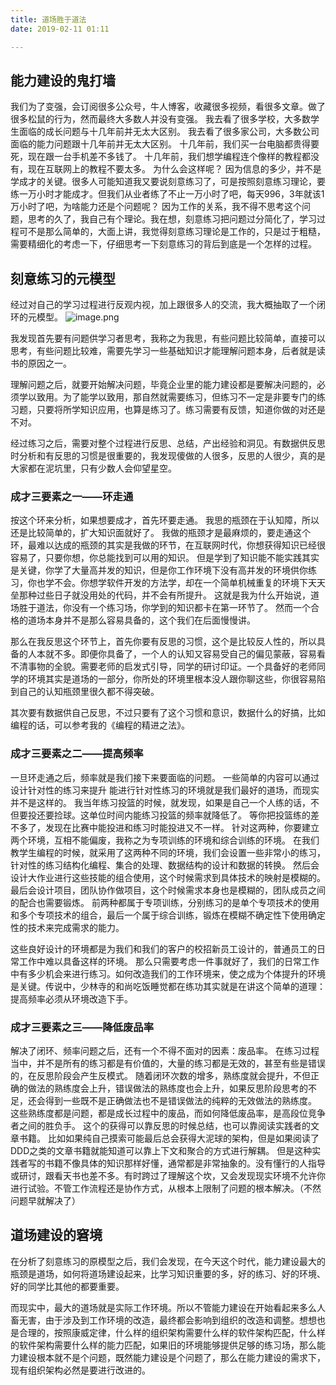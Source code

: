 ```yaml
---
title: 道场胜于道法
date: 2019-02-11 01:11

---
```


## 能力建设的鬼打墙

我们为了变强，会订阅很多公众号，牛人博客，收藏很多视频，看很多文章。做了很多松鼠的行为，然而最终大多数人并没有变强。
我去看了很多学校，大多数学生面临的成长问题与十几年前并无太大区别。
我去看了很多家公司，大多数公司面临的能力问题跟十几年前并无太大区别。
十几年前，我们买一台电脑都贵得要死，现在跟一台手机差不多钱了。
十几年前，我们想学编程连个像样的教程都没有，现在互联网上的教程不要太多。
为什么会这样呢？
因为信息的多少，并不是学成才的关键。很多人可能知道我又要说刻意练习了，可是按照刻意练习理论，要练一万小时才能成才。但我们从业者练了不止一万小时了吧，每天996，3年就该1万小时了吧，为啥能力还是个问题呢？
因为工作的关系，我不得不思考这个问题，思考的久了，我自己有个理论。我在想，刻意练习把问题过分简化了，学习过程可不是那么简单的，大面上讲，我觉得刻意练习理论是工作的，只是过于粗糙，需要精细化的考虑一下，仔细思考一下刻意练习的背后到底是一个怎样的过程。

## 刻意练习的元模型
经过对自己的学习过程进行反观内视，加上跟很多人的交流，我大概抽取了一个闭环的元模型。
![image.png](https://jtong-pic.obs.cn-north-4.myhuaweicloud.com/dojo-is-more-important-than-method/pic-01.png)

我发现首先要有问题供学习者思考，我称之为我思，有些问题比较简单，直接可以思考，有些问题比较难，需要先学习一些基础知识才能理解问题本身，后者就是读书的原因之一。

理解问题之后，就要开始解决问题，毕竟企业里的能力建设都是要解决问题的，必须学以致用。为了能学以致用，那自然就需要练习，但练习不一定是非要专门的练习题，只要将所学知识应用，也算是练习了。练习需要有反馈，知道你做的对还是不对。

经过练习之后，需要对整个过程进行反思、总结，产出经验和洞见。有数据供反思时分析和有反思的习惯是很重要的，我发现傻做的人很多，反思的人很少，真的是大家都在泥坑里，只有少数人会仰望星空。

### 成才三要素之一——环走通
按这个环来分析，如果想要成才，首先环要走通。
我思的瓶颈在于认知障，所以还是比较简单的，扩大知识面就好了。
我做的瓶颈才是最麻烦的，要走通这个环，最难以达成的瓶颈的其实是我做的环节，在互联网时代，你想获得知识已经很容易了，只要你想，你总能找到可以用的知识。
但是学到了知识能不能实践其实是关键，你学了大量高并发的知识，但是你工作环境下没有高并发的环境供你练习，你也学不会。你想学软件开发的方法学，却在一个简单机械重复的环境下天天垒那种过些日子就没用处的代码，并不会有所提升。
这就是我为什么开始说，道场胜于道法，你没有一个练习场，你学到的知识都卡在第一环节了。
然而一个合格的道场本身并不是那么容易具备的，这个我们在后面慢慢讲。

那么在我反思这个环节上，首先你要有反思的习惯，这个是比较反人性的，所以具备的人本就不多。即便你具备了，一个人的认知又容易受自己的偏见蒙蔽，容易看不清事物的全貌。需要老师的启发式引导，同学的研讨印证。一个具备好的老师同学的环境其实是道场的一部分，你所处的环境里根本没人跟你聊这些，你很容易陷到自己的认知瓶颈里很久都不得突破。

其次要有数据供自己反思，不过只要有了这个习惯和意识，数据什么的好搞，比如编程的话，可以参考我的《编程的精进之法》。

### 成才三要素之二——提高频率

一旦环走通之后，频率就是我们接下来要面临的问题。
一些简单的内容可以通过设计针对性的练习来提升
能进行针对性练习的环境就是我们最好的道场，而现实并不是这样的。
我当年练习投篮的时候，就发现，如果是自己一个人练的话，不但要投还要捡球。这单位时间内能练习投篮的频率就降低了。
等你把投篮练的差不多了，发现在比赛中能投进和练习时能投进又不一样。
针对这两种，你要建立两个环境，互相不能偏废，我称之为专项训练的环境和综合训练的环境。
在我们教学生编程的时候，就采用了这两种不同的环境，我们会设置一些非常小的练习，针对性的练习结构化编程、集合的处理、数据结构的设计和数据的转换。
然后会设计大作业进行这些技能的组合使用，这个时候需求到具体技术的映射是模糊的。
最后会设计项目，团队协作做项目，这个时候需求本身也是模糊的，团队成员之间的配合也需要锻炼。
前两种都属于专项训练，分别练习的是单个专项技术的使用和多个专项技术的组合，最后一个属于综合训练，锻炼在模糊不确定性下使用确定性的技术来完成需求的能力。

这些良好设计的环境都是为我们和我们的客户的校招新员工设计的，普通员工的日常工作中难以具备这样的环境。
那么只需要考虑一件事就好了，我们的日常工作中有多少机会来进行练习。如何改造我们的工作环境来，使之成为个体提升的环境是关键。传说中，少林寺的和尚吃饭睡觉都在练功其实就是在讲这个简单的道理：提高频率必须从环境改造下手。

### 成才三要素之三——降低废品率

解决了闭环、频率问题之后，还有一个不得不面对的因素：废品率。
在练习过程当中，并不是所有的练习都是有价值的，大量的练习都是无效的，甚至有些是错误的，在反思阶段会产生反模式。
随着闭环次数的增多，熟练度就会提升，不但正确的做法的熟练度会上升，错误做法的熟练度也会上升，如果反思阶段思考的不足，还会得到一些既不是正确做法也不是错误做法的纯粹的无效做法的熟练度。
这些熟练度都是问题，都是成长过程中的废品，而如何降低废品率，是高段位竞争者之间的胜负手。
这个的获得可以靠反思的时候总结，也可以靠阅读实践者的文章书籍。
比如如果纯自己摸索可能最后总会获得大泥球的架构，但是如果阅读了DDD之类的文章书籍就能知道可以靠上下文和聚合的方式进行解耦。
但是这种实践者写的书籍不像具体的知识那样好懂，通常都是非常抽象的。没有懂行的人指导或研讨，跟看天书也差不多。有时跨过了理解这个坎，又会发现现实环境不允许你进行试验。不管工作流程还是协作方式，从根本上限制了问题的根本解决。（不然问题早就解决了）

## 道场建设的窘境

在分析了刻意练习的原模型之后，我们会发现，在今天这个时代，能力建设最大的瓶颈是道场，如何将道场建设起来，比学习知识重要的多，好的练习、好的环境、好的同学比其他的都要重要。

而现实中，最大的道场就是实际工作环境。所以不管能力建设在开始看起来多么人畜无害，由于涉及到工作环境的改造，最终都会影响到组织的改造和调整。想想也是合理的，按照康威定律，什么样的组织架构需要什么样的软件架构匹配，什么样的软件架构需要什么样的能力匹配，如果旧的环境能够提供足够的练习场，那么能力建设根本就不是个问题，既然能力建设是个问题了，那么在能力建设的需求下，现有组织架构必然是要进行改进的。
